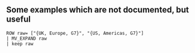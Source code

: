 ## Some examples which are not documented, but useful

```
ROW raw= ["{UK, Europe, G7}", "{US, Americas, G7}"]
| MV_EXPAND raw
| keep raw
```
